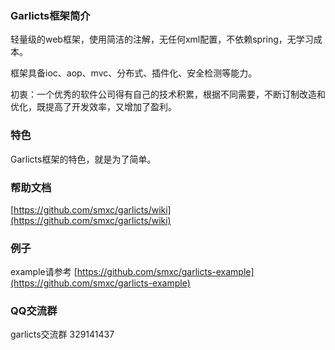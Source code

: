 ### Garlicts框架简介

轻量级的web框架，使用简洁的注解，无任何xml配置，不依赖spring，无学习成本。 

框架具备ioc、aop、mvc、分布式、插件化、安全检测等能力。

初衷：一个优秀的软件公司得有自己的技术积累，根据不同需要，不断订制改造和优化，既提高了开发效率，又增加了盈利。

### 特色

Garlicts框架的特色，就是为了简单。

### 帮助文档

[https://github.com/smxc/garlicts/wiki](https://github.com/smxc/garlicts/wiki)

### 例子

example请参考 [https://github.com/smxc/garlicts-example](https://github.com/smxc/garlicts-example)

### QQ交流群
garlicts交流群 329141437
